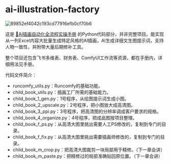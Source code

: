 # ai-illustration-factory

![89852ef4042c193cd77916efb0cf70b6](https://github.com/user-attachments/assets/6f7f0ca7-875f-40ba-b20a-dd18f7236ce7)

这是 [🎨AI插画自动化全流程实操手册](https://qvokpfxqsh.feishu.cn/wiki/KJMgwMn0wiXeiqkFvHHcHFxAn8B) 的Python代码部分，并非完整项目。能实现从一列Excel内容大批量生成特定风格的AI插画，AI生成详细文生图提示词，支持人物一致性，并附带大量后期修补工具。

整个项目还包含飞书多维表、财务表、ComfyUI工作流等资源，都在手册内，详细用法见手册。

代码文件简介：

- runcomfy_utils.py：Runcomfy的基础功能。
- child_book_utils.py：插画工厂所需的基础能力。
- child_book_1_gen.py：1号程序，从绘图提示词生成小图。
- child_book_2_upscale.py：2号程序，把小图放大成高清图。
- child_book_3_ppi.py：3号程序，把高清图的分辨率调成客户要求的规格。
- child_book_4_organize.py：4号程序，把成品图按项目整理。
- child_book_f_ps.py：从高清大图里挑出需要人工PS修改的，复制到专门的目录。
- child_book_f_fix.py：从高清大图里挑出需要插画师修改的，复制到专门的目录。
- child_book_m_crop.py：把高清大图裁剪一块局部用于精修。（下一章会讲）
- child_book_m_paste.py：把精修过的局部准确贴回原位置。（下一章会讲）
